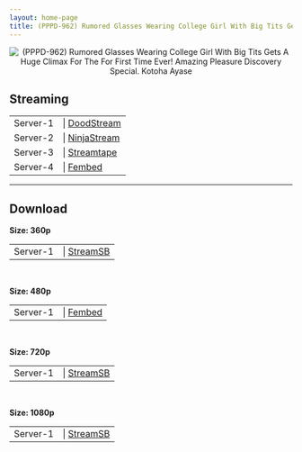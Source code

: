 ```yaml
---
layout: home-page
title: (PPPD-962) Rumored Glasses Wearing College Girl With Big Tits Gets A Huge Climax For The For First Time Ever! Amazing Pleasure Discovery Special. Kotoha Ayase
---
```

<center>
<img src="https://cdn.javsts.com/wp-content/uploads/2021/09/pppd962pl.jpg" alt="(PPPD-962) Rumored Glasses Wearing College Girl With Big Tits Gets A Huge Climax For The For First Time Ever! Amazing Pleasure Discovery Special. Kotoha Ayase">
</center>
<h2>Streaming</h2>
<table><tbody>
<tr>
<td>Server-1</td>
<td>| <a href="https://dood.ws/d/iuay3k5hkqre" target="_blank">DoodStream</a></td>
</tr>
<tr>
<td>Server-2</td>
<td>| <a href="https://ninjastream.to/download/q3LmYrJoeAENw" target="_blank">NinjaStream</a></td>
</tr>
<tr>
<td>Server-3</td>
<td>| <a href="https://strtape.cloud/v/3WmJVqLlYWIrrR/VENX-074-SEXTB.NET-09242021.mp4" target="_blank">Streamtape</a></td>
</tr>
<tr>
<td>Server-4</td>
<td>| <a href="https://javpoll.com/f/kxddrb34m20ngrn" target="_blank">Fembed</a></td>
</tr>
</tbody></table>

<hr />

<h2>Download</h2>
<b>Size: 360p</b>
<table><tbody>
<tr>
<td>Server-1</td>
<td>| <a target="_blank" href="https://streamsb.net/d/4lhzmncaa4zp.html">StreamSB</a></td>
</tr>
</tbody></table>

<br />

<b>Size: 480p</b>
<table><tbody>
<tr>
<td>Server-1</td>
<td>| <a href="https://javpoll.com/f/kxddrb34m20ngrn" target="_blank">Fembed</a></td>
</tr>
</tbody></table>

<br />

<b>Size: 720p</b>
<table><tbody>
<tr>
<td>Server-1</td>
<td>| <a href="https://streamsb.net/d/4lhzmncaa4zp.html" target="_blank">StreamSB</a></td>
</tr>
</tbody></table>

<br />

<b>Size: 1080p</b>
<table><tbody>
<tr>
<td>Server-1</td>
<td>| <a href="https://streamsb.net/d/4lhzmncaa4zp.html" target="_blank">StreamSB</a></td>
</tr>
</tbody></table>

